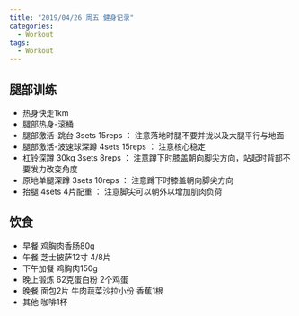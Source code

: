 ```yaml
---
title: "2019/04/26 周五 健身记录"
categories:
  - Workout
tags:
  - Workout
---
```


## 腿部训练
* 热身快走1km
* 腿部热身-滚桶
* 腿部激活-跳台 3sets 15reps ： 注意落地时腿不要并拢以及大腿平行与地面
* 腿部激活-波速球深蹲 4sets 15reps ： 注意核心稳定
* 杠铃深蹲 30kg 3sets 8reps ： 注意蹲下时膝盖朝向脚尖方向，站起时背部不要发力改变角度
* 原地单腿深蹲 3sets 10reps ： 注意蹲下时膝盖朝向脚尖方向
* 抬腿 4sets 4片配重 ： 注意脚尖可以朝外以增加肌肉负荷


## 饮食
* 早餐 鸡胸肉香肠80g
* 午餐 芝士披萨12寸 4/8片
* 下午加餐 鸡胸肉150g
* 晚上锻炼 62克蛋白粉 2个鸡蛋
* 晚餐 面包2片 牛肉蔬菜沙拉小份 香蕉1根
* 其他 咖啡1杯